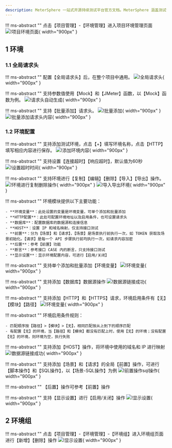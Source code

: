 ```yaml
---
description: MeterSphere 一站式开源持续测试平台官方文档。MeterSphere 涵盖测试管理、接口测试、UI 测试和性能测试等功能，全面兼容 JMeter、Selenium 等主流开源标准，有效助力开发和测试团队充分利用云弹性进行高度可 扩展的自动化测试，加速高质量的软件交付。
---
```


!!! ms-abstract ""
    点击【项目管理】-【环境管理】进入项目环境管理页面
![!项目环境页面](../../img/project_management/enviroment/项目环境页面.png){ width="900px" }

## 1 环境
### 1.1 全局请求头
!!! ms-abstract ""
    配置【全局请求头】后，在整个项目中通用。
![!全局请求头](../../img/project_management/enviroment/全局请求头.png){ width="900px" }

!!! ms-abstract ""
    支持参数值使用【Mock】和【JMeter】函数，以【Mock】函数为例。
![!请求头自动生成](../../img/project_management/enviroment/请求头自动生成.png){ width="900px" }

!!! ms-abstract ""
    支持【批量添加】请求头。
![!批量添加](../../img/project_management/enviroment/批量添加.png){ width="900px" }
![!批量添加请求头内容](../../img/project_management/enviroment/批量添加请求头内容.png){ width="900px" }

### 1.2 环境配置
!!! ms-abstract ""
    支持添加测试环境，点击【+】填写环境名称，点击【HTTP】填写相应内容进行保存。
![!添加环境内容](../../img/project_management/enviroment/添加环境内容.png){ width="900px" }

!!! ms-abstract ""
    支持设置【连接超时】【响应超时】，默认值为60秒
![!设置超时时间](../../img/project_management/enviroment/设置超时时间.png){ width="900px" }

!!! ms-abstract ""
    支持环境进行【复制】【编辑】【删除】【导入】【导出】操作。
![!环境进行复制删除操作](../../img/project_management/enviroment/环境进行复制删除操作.png){ width="900px" }
![!导入导出环境](../../img/project_management/enviroment/导入导出环境.png){ width="900px" }

!!! ms-abstract ""
    环境模块提供以下主要功能：<br>

    - **环境变量**：此处设置的变量是环境变量，可单个添加和批量添加
    - **HTTP配置**：此处可配置环境地址以及启用条件，也可设置请求头
    - **数据库**：配置数据库的数据源和连接信息
    - **HOST**：设置 IP 和域名映射，仅支持接口测试
    - **前置**：分为【场景】和【请求】，【场景】是场景执行前执行一次，如 TOKEN 获取及场景初始化。【请求】是每一个 API 步骤执行前均执行一次，如请求内容加密
    - **后置**：参考【前置】功能
    - **断言**：参考接口 CASE 内的断言，只支持接口测试
    - **显示设置**：显示环境配置内容，可进行【启用/关闭】

!!! ms-abstract ""
    支持单个添加和批量添加【环境变量】
![!环境变量](../../img/project_management/enviroment/环境变量.png){ width="900px" }

!!! ms-abstract ""
    支持添加【数据库】数据源操作
![!数据源链接成功](../../img/project_management/enviroment/数据源链接成功.png){ width="900px" }

!!! ms-abstract ""
    支持添加【HTTP】和【HTTPS】请求，环境启用条件有【无】【模块】【路径】
![!环境变量](../../img/project_management/enviroment/http设置.png){ width="900px" }

!!! ms-abstract ""
    环境启用条件规则：<br>

    - 匹配顺序按【路径】>【模块】>【无】，相同匹配按从上到下的顺序匹配
    - 有配置【无】的环境，当【路径】和【模块】都没有匹配上时，使用【无】的环境；没有配置【无】的环境，则环境为空，执行失败

!!! ms-abstract ""
    支持添加【HOST】操作，将环境中使用的域名和 IP 进行映射
![!数据源链接成功](../../img/project_management/enviroment/数据源链接成功.png){ width="900px" }

!!! ms-abstract ""
    支持添加【场景】和【请求】的全局【前置】操作，可进行【脚本操作】和【SQL操作】，以【场景-SQL操作】为例
![!前置操作sql操作](../../img/project_management/enviroment/前置操作sql操作.png){ width="900px" }

!!! ms-abstract ""
    【后置】操作可参考【前置】操作

!!! ms-abstract ""
    支持【显示设置】进行【启用/关闭】操作
![!显示设置](../../img/project_management/enviroment/显示设置.png){ width="900px" }

## 2 环境组
!!! ms-abstract ""
    点击【项目管理】-【环境管理】-【环境组】进入环境组页面进行【新增】【删除】操作
![!显示设置](../../img/project_management/enviroment/环境组功能.png){ width="900px" }

